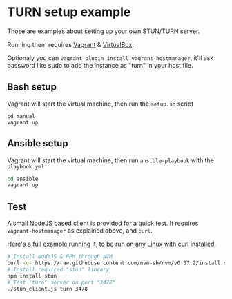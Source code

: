 # TURN setup example

Those are examples about setting up your own STUN/TURN server.

Running them requires [Vagrant](https://www.vagrantup.com/) & [VirtualBox](https://www.virtualbox.org/).

Optionaly you can `vagrant plugin install vagrant-hostmanager`, it'll ask password like sudo to add the instance as "turn" in your host file.

## Bash setup

Vagrant will start the virtual machine, then run the `setup.sh` script

```
cd manual
vagrant up
```

## Ansible setup

Vagrant will start the virtual machine, then run `ansible-playbook` with the `playbook.yml`

```bash
cd ansible
vagrant up
```

## Test

A small NodeJS based client is provided for a quick test. It requires  `vagrant-hostmanager` as explained above, and `curl`.

Here's a full example running it, to be run on any Linux with curl installed.


```bash
# Install NodeJS & NPM through NVM
curl -o- https://raw.githubusercontent.com/nvm-sh/nvm/v0.37.2/install.sh | bash
# Install required "stun" library
npm install stun
# Test "turn" server on port "3478"
./stun_client.js turn 3478
```
